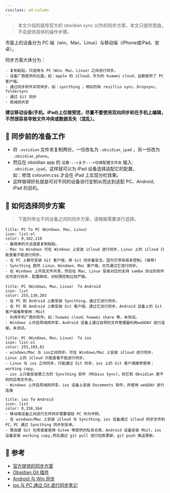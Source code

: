 ```yaml
---
cssclass: ad-column
---
```


> 本文介绍的是除官方的 obsidian sync 以外的同步方案，本文只提供思路，不会提供具体的操作步骤。

市面上的设备分为 PC 端（win、Mac、Linux）与移动端（iPhone或iPad、安卓）。

同步方案大体分为：

```ad-light-blue
- 复制粘贴，只适用与 PC（Win、Mac、Linux）之间进行同步。
- 设备厂商提供的云盘，如：apple 的 iCloud，华为的 huawei cloud，且都提供了 PC 客户端。
- 通过同步软件实现同步，如：syncthing ，相似的有 resillio sync、Dropsync、foldersync
- 通过 Git 同步
- 局域网共享
```

**建议移动设备(手机、iPad)上仅做预览，尽量不要使用双向同步和在手机上编辑，不然很容易导致文件冲突或数据丢失（混乱）。**
## 📒  同步前的准备工作
-   将 `.ovsidian` 文件夹复制两份，一份改名为 `.obsidian_ipad` ，另一份改为 `.obsidian_phone`。
-   然后在 obsidian app 的 `设置--->关于--->切换配置文件夹` 输入: `.obsidian_ipad`，这样就可以为 iPad 设备选择适配它的配置，</br> 如：修改 coloumn.css 才会在 iPad 上实现分栏效果。
-   这样做得好处就是可对不同的设备进行定制从而达到适配 PC、Android、iPad 的目的。
## 📲  如何选择同步方案
> 下面列举出不同设备之间的同步方案，请根据需要进行选择。

```ad-col2
title: PC To PC（Windows、Mac、Linux）
icon: list-ol
color: 0,162,110
- 最简单的方法就是复制粘贴。
- Mac to Windows 可在 Windows 上安装 iCloud 进行同步，Linux 上的 iCloud 只能查看不能进行同步。
- 在 PC 上都可安装 Git 客户端，用 Git 同步最安全，因为它带有版本控制。(推荐)
- Syncthing 提供 Linux、Windows、Mac 客户端，也可通过它进行同步。
- 在 Windows 上开启文件共享，然后在 Mac、Linux 安装对应的支持 samba 协议的软件也可进行同步，配置麻烦，对权限控制比较严格。
```

```ad-col2
title: PC（Windows、Mac、Linux） To Android
icon: list
color: 255,130,203
- 在 PC 和 Android 上都安装 Syncthing，通过它进行同步。
- 在 PC 和 Android 上都安装 Git 客户端，通过它进行同步，Android 设备上的 Git 客户端推荐使用：MGit
- 利用手机厂商的软件。如：huawei cloud、huawei share 等，未测试。
- Windows 上开启局域网共享，Android 设备上通过自带的文件管理器利用webDAV 进行连接，未测试。
```

<p></p>

```ad-col2
title: PC（Windows、Mac、Linux） To ios
icon: list-ol
color: 255,193,81
- windows/Mac 与 ios之间同步，可在 Windows/Mac 上安装 iCloud 进行同步，Linux 上的 iCloud 只能查看不能进行同步。
- Linux 与 ios 之间同步，只能通过 Git 同步，ios 上的 Git 客户端推荐使用：working copy。
- ios 上只能安装第三方的 Syncthing 软件 (Möbius Sync)，但它和 Obsidian 是不同的应用文件夹。
- Windows 上开启局域网共享，ios 设备上安装 Docements 软件，并使用 webDAV 进行连接
```

```ad-col2
title: ios To Android
icon: list
color: 0,158,164
- 移动端设备之间进行文件同步需要借助 PC 作为中转。
- 在 windows/Mac 上安装 iCloud 与 Syncthing，ios 设备通过 iCloud 同步文件到 PC，PC 通过 Syncthing 同步到安卓。
- 需自建 Git 仓库或者使用 Gitee 等提供的私有仓库，Android 设备安装 MGit，ios 设备安装 working copy,然后通过 git pull 进行拉取更新，git push 推送更新。
```

## 📎  参考
- [官方提供的同步方案](https://help.obsidian.md/Obsidian/iOS+app)
- [Obsidian Git 插件](https://github.com/denolehov/obsidian-git/issues/57)
- [Android 与 Win 同步](https://www.bilibili.com/read/mobile?id=13339751)
- [ios 与 PC 通过 Git 进行同步笔记](https://blog.csdn.net/weixin_37786060/article/details/119951142)